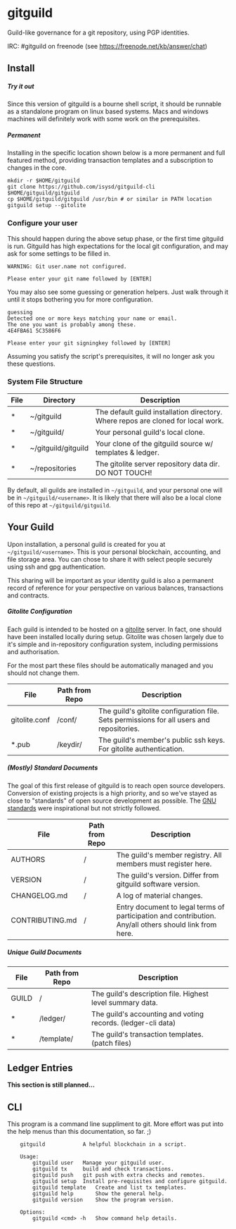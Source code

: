 # gitguild

Guild-like governance for a git repository, using PGP identities.

IRC: #gitguild on freenode (see https://freenode.net/kb/answer/chat)

## Install

##### Try it out

Since this version of gitguild is a bourne shell script, it should be runnable as a standalone program on linux based systems. Macs and windows machines will definitely work with some work on the prerequisites.

##### Permanent

Installing in the specific location shown below is a more permanent and full featured method, providing transaction templates and a subscription to changes in the core.

```
mkdir -r $HOME/gitguild
git clone https://github.com/isysd/gitguild-cli $HOME/gitguild/gitguild
cp $HOME/gitguild/gitguild /usr/bin # or similar in PATH location
gitguild setup --gitolite
```

### Configure your user

This should happen during the above setup phase, or the first time gitguild is run. Gitguild has high expectations for the local git configuration, and may ask for some settings to be filled in.

```
WARNING: Git user.name not configured.

Please enter your git name followed by [ENTER]
```

You may also see some guessing or generation helpers. Just walk through it until it stops bothering you for more configuration.

```
guessing
Detected one or more keys matching your name or email.
The one you want is probably among these.
4E4FBA61 5C3586F6

Please enter your git signingkey followed by [ENTER]
```

Assuming you satisfy the script's prerequisites, it will no longer ask you these questions.

### System File Structure

| File | Directory | Description |
|------|-----------|-------------|
| *    | ~/gitguild | The default guild installation directory. Where repos are cloned for local work. |
| *    | ~/gitguild/<username> | Your personal guild's local clone. |
| *    | ~/gitguild/gitguild | Your clone of the gitguild source w/ templates & ledger. |
| *    | ~/repositories | The gitolite server repository data dir. DO NOT TOUCH! |

By default, all guilds are installed in `~/gitguild`, and your personal one will be in `~/gitguild/<username>`. It is likely that there will also be a local clone of this repo at `~/gitguild/gitguild`.

## Your Guild

Upon installation, a personal guild is created for you at `~/gitguild/<username>`. This is your personal blockchain, accounting, and file storage area. You can chose to share it with select people securely using ssh and gpg authentication.

This sharing will be important as your identity guild is also a permanent record of reference for your perspective on various balances, transactions and contracts.

##### Gitolite Configuration

Each guild is intended to be hosted on a [gitolite](http://gitolite.com/) server. In fact, one should have been installed locally during setup. Gitolite was chosen largely due to it's simple and in-repository configuration system, including permissions and authorisation.

For the most part these files should be automatically managed and you should not change them.

| File | Path from Repo | Description |
|------|-----------|-------------|
| gitolite.conf | /conf/ | The guild's gitolite configuration file. Sets permissions for all users and repositories. |
| *.pub | /keydir/ | The guild's member's public ssh keys. For gitolite authentication. |

##### (Mostly) Standard Documents

The goal of this first release of gitguild is to reach open source developers. Conversion of existing projects is a high priority, and so we've stayed as close to "standards" of open source development as possible. The [GNU standards](https://www.gnu.org/prep/standards/standards.html) were inspirational but not strictly followed.

| File | Path from Repo | Description |
|------|-----------|-------------|
| AUTHORS | / | The guild's member registry. All members must register here. |
| VERSION | / | The guild's version. Differ from gitguild software version. |
| CHANGELOG.md | / | A log of material changes. |
| CONTRIBUTING.md | / | Entry document to legal terms of participation and contribution. Any/all others should link from here. |

##### Unique Guild Documents

| File | Path from Repo | Description |
|------|-----------|-------------|
| GUILD | / | The guild's description file. Highest level summary data. |
| * | /ledger/ | The guild's accounting and voting records. (ledger-cli data) |
| * | /template/ | The guild's transaction templates. (patch files) |

## Ledger Entries

__This section is still planned...__

## CLI

This program is a command line suppliment to git. More effort was put into the help menus than this documentation, so far. ;)

```
	gitguild           	A helpful blockchain in a script.

	Usage:
		gitguild user	Manage your gitguild user.
		gitguild tx	    build and check transactions.
		gitguild push	git push with extra checks and remotes.
		gitguild setup	Install pre-requisites and configure gitguild.
		gitguild template	Create and list tx templates.
		gitguild help		Show the general help.
		gitguild version	Show the program version.

	Options:
		gitguild <cmd> -h	Show command help details.
```
